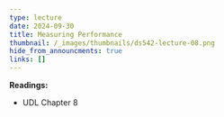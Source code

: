 ```yaml
---
type: lecture
date: 2024-09-30
title: Measuring Performance
thumbnail: /_images/thumbnails/ds542-lecture-08.png
hide_from_announcments: true
links: []
---
```

**Readings:**
- UDL Chapter 8

